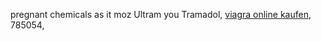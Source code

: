  pregnant chemicals as it moz Ultram you Tramadol, <a href=" http://www.easypollmaker.com/poll-3649.html">viagra online kaufen</a>,  785054, 